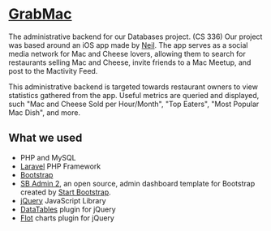 # [GrabMac](http://grabmac.mkaiser.io)

The administrative backend for our Databases project. (CS 336)
Our project was based around an iOS app made by [Neil](https://github.com/NeilHussain). The app serves as a social media network for Mac and Cheese lovers, allowing them to search for restaurants selling Mac and Cheese, invite friends to a Mac Meetup, and post to the Mactivity Feed.

This administrative backend is targeted towards restaurant owners to view statistics gathered from the app. Useful metrics are queried and displayed, such "Mac and Cheese Sold per Hour/Month", "Top Eaters", "Most Popular Mac Dish", and more.

## What we used

* PHP and MySQL
* [Laravel](http://laravel.com) PHP Framework
* [Bootstrap](http://getbootstrap.com/)
* [SB Admin 2](http://startbootstrap.com/template-overviews/sb-admin-2/), an open source, admin dashboard template for Bootstrap created by [Start Bootstrap](http://startbootstrap.com/).
* [jQuery](http://jquery.com) JavaScript Library
* [DataTables](http://www.datatables.net/) plugin for jQuery
* [Flot](http://www.flotcharts.org/) charts plugin for jQuery
